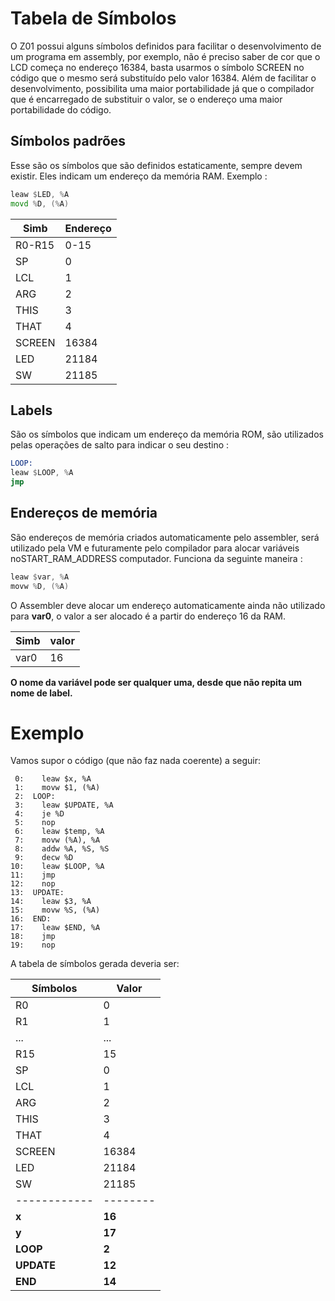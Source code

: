 # Tabela de Símbolos 

O Z01 possui alguns símbolos definidos para facilitar o desenvolvimento de um programa em assembly, por exemplo, não é preciso saber de cor que o LCD começa no endereço 16384, basta usarmos o símbolo SCREEN no código que o mesmo será substituído pelo valor 16384. Além de facilitar o desenvolvimento, possibilita uma maior portabilidade já que o compilador que é encarregado de substituir o valor, se o endereço  uma maior portabilidade do código. 

## Símbolos padrões

Esse são os símbolos que são definidos estaticamente, sempre devem existir. Eles indicam um endereço da memória RAM. Exemplo :

``` asm
leaw $LED, %A
movd %D, (%A)
```


| Simb   | Endereço |
|--------|----------|
| R0-R15 |     0-15 |
| SP     |        0 |
| LCL    |        1 |
| ARG    |        2 |
| THIS   |        3 |
| THAT   |        4 |
| SCREEN |    16384 |
| LED    |    21184 |
| SW     |    21185 |

## Labels

São os símbolos que indicam um endereço da memória ROM, são utilizados pelas operações de salto para indicar o seu destino :

``` asm
LOOP:
leaw $LOOP, %A
jmp
```
## Endereços de memória

São endereços de memória criados automaticamente pelo assembler, será utilizado pela VM e futuramente pelo compilador para alocar variáveis noSTART_RAM_ADDRESS computador. Funciona da seguinte maneira :

``` asm
leaw $var, %A    
movw %D, (%A)
```

O Assembler deve alocar um endereço automaticamente ainda não utilizado para **var0**, o valor a ser alocado é a partir do endereço 16 da RAM.

| Simb | valor |
|------|-------|
| var0 |    16 |

**O nome da variável pode ser qualquer uma, desde que não repita um nome de label.**

# Exemplo

Vamos supor o código (que não faz nada coerente) a seguir:

```
 0:    leaw $x, %A
 1:    movw $1, (%A)
 2:  LOOP:
 3:    leaw $UPDATE, %A
 4:    je %D
 5:    nop
 6:    leaw $temp, %A
 7:    movw (%A), %A
 8:    addw %A, %S, %S
 9:    decw %D
10:    leaw $LOOP, %A
11:    jmp
12:    nop
13:  UPDATE:
14:    leaw $3, %A
15:    movw %S, (%A)
16:  END:
17:    leaw $END, %A
18:    jmp
19:    nop
```

A tabela de símbolos gerada deveria ser:

| Símbolos   |  Valor |
|------------|--------|
| R0         |      0 |
| R1         |      1 |
| ...        |    ... |
| R15        |     15 |
| SP         |      0 |
| LCL        |      1 |
| ARG        |      2 |
| THIS       |      3 |
| THAT       |      4 |
| SCREEN     |  16384 |
| LED        |  21184 |
| SW         |  21185 |
|------------|--------|
| **x**      | **16** |
| **y**      | **17** |
| **LOOP**   |  **2** |
| **UPDATE** | **12** |
| **END**    | **14** |
